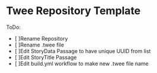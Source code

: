 # Twee Repository Template

ToDo:
- [ ]Rename Repository
- [ ]Rename .twee file
- [ ]Edit StoryData Passage to have unique UUID from list
- [ ]Edit StoryTitle Passage
- [ ]Edit build.yml workflow to make new .twee file name
